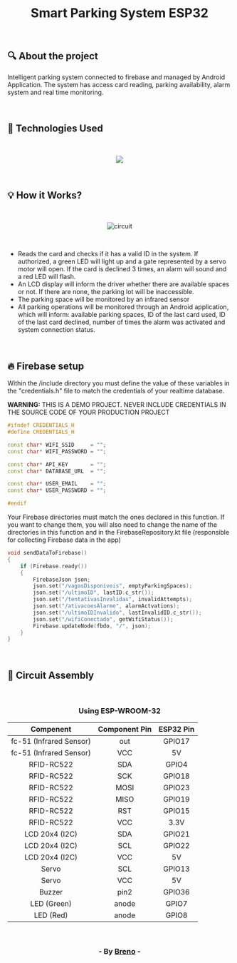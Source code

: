 <h1 align = "center"> Smart Parking System ESP32 </h1><br>

<h2> &#128269; About the project </h2>

<p>Intelligent parking system connected to firebase and managed by Android Application. The system has access card reading, parking availability, alarm system and real time monitoring.</p><br>

<h2> &#128302; Technologies Used </h2><br>

<p align="center">
  <a href="https://skillicons.dev">
    <img src="https://skillicons.dev/icons?i=arduino,kotlin,firebase" />
  </a>
</p>

<br><h2> &#128161; How it Works? </h2>

<br><p align="center">
  <img src="https://github.com/Brevex/Smart-Parking-System-ESP32/blob/efe7cafe0db70c078ed22324fe00f2e397b1a88d/circuit/circuit.png" alt="circuit">
</p><br>

<ul>
  <li>Reads the card and checks if it has a valid ID in the system. If authorized, a green LED will light up and a gate represented by a servo motor will open. If the card is declined 3 times, an alarm will sound and a red LED will flash.</li>
  <li>An LCD display will inform the driver whether there are available spaces or not. If there are none, the parking lot will be inaccessible.</li>
  <li>The parking space will be monitored by an infrared sensor</li>
  <li>All parking operations will be monitored through an Android application, which will inform: available parking spaces, ID of the last card used, ID of the last card declined, number of times the alarm was activated and system connection status.</li>
</ul>

<br><h2> &#128293; Firebase setup </h2>

<p>Within the /include directory you must define the value of these variables in the "credentials.h" file to match the credentials of your realtime database.</p>
<p><b>WARNING:</b> THIS IS A DEMO PROJECT. NEVER INCLUDE CREDENTIALS IN THE SOURCE CODE OF YOUR PRODUCTION PROJECT</p>

````c++
#ifndef CREDENTIALS_H
#define CREDENTIALS_H

const char* WIFI_SSID     = "";
const char* WIFI_PASSWORD = "";

const char* API_KEY       = "";
const char* DATABASE_URL  = "";

const char* USER_EMAIL    = "";
const char* USER_PASSWORD = "";

#endif
````
<p>Your Firebase directories must match the ones declared in this function. If you want to change them, you will also 
need to change the name of the directories in this function and in the FirebaseRepository.kt file (responsible for collecting Firebase data in the app)</p>

````c++
void sendDataToFirebase() 
{
    if (Firebase.ready()) 
    {
        FirebaseJson json;
        json.set("/vagasDisponiveis", emptyParkingSpaces);
        json.set("/ultimoID", lastID.c_str());
        json.set("/tentativasInvalidas", invalidAttempts);
        json.set("/ativacoesAlarme", alarmActvations);
        json.set("/ultimoIDInvalido", lastInvalidID.c_str());
        json.set("/wifiConectado", getWifiStatus());
        Firebase.updateNode(fbdo, "/", json);
    }
}
````

<br><h2> &#128295; Circuit Assembly </h2>

<br><div align="center">

  <h3>Using ESP­-WROOM­-32</h3>   
  
  | Compenent               | Component Pin | ESP32 Pin |
  |:-----------------------:|:-------------:|:---------:|
  | fc-51 (Infrared Sensor) | out           | GPIO17    |
  | fc-51 (Infrared Sensor) | VCC           | 5V        |
  | RFID-RC522              | SDA           | GPIO4     |
  | RFID-RC522              | SCK           | GPIO18    |
  | RFID-RC522              | MOSI          | GPIO23    |
  | RFID-RC522              | MISO          | GPIO19    |
  | RFID-RC522              | RST           | GPIO15    |
  | RFID-RC522              | VCC           | 3.3V      |
  | LCD 20x4 (I2C)          | SDA           | GPIO21    |
  | LCD 20x4 (I2C)          | SCL           | GPIO22    |
  | LCD 20x4 (I2C)          | VCC           | 5V        |
  | Servo                   | SCL           | GPIO13    |
  | Servo                   | VCC           | 5V        |
  | Buzzer                  | pin2          | GPIO36    |
  | LED (Green)             | anode         | GPIO7     |
  | LED (Red)               | anode         | GPIO8     |
  
</div>

<br><h3 align = "center"> - By <a href = "https://www.linkedin.com/in/breno-barbosa-de-oliveira-810866275/" target = "_blank">Breno</a> - </h3>
